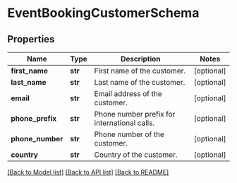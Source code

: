 # EventBookingCustomerSchema

## Properties
Name | Type | Description | Notes
------------ | ------------- | ------------- | -------------
**first_name** | **str** | First name of the customer. | [optional] 
**last_name** | **str** | Last name of the customer. | [optional] 
**email** | **str** | Email address of the customer. | [optional] 
**phone_prefix** | **str** | Phone number prefix for international calls. | [optional] 
**phone_number** | **str** | Phone number of the customer. | [optional] 
**country** | **str** | Country of the customer. | [optional] 

[[Back to Model list]](../README.md#documentation-for-models) [[Back to API list]](../README.md#documentation-for-api-endpoints) [[Back to README]](../README.md)

